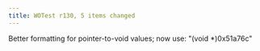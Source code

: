 ```yaml
---
title: WOTest r130, 5 items changed
---
```


Better formatting for pointer-to-void values; now use: "(void \*)0x51a76c"
